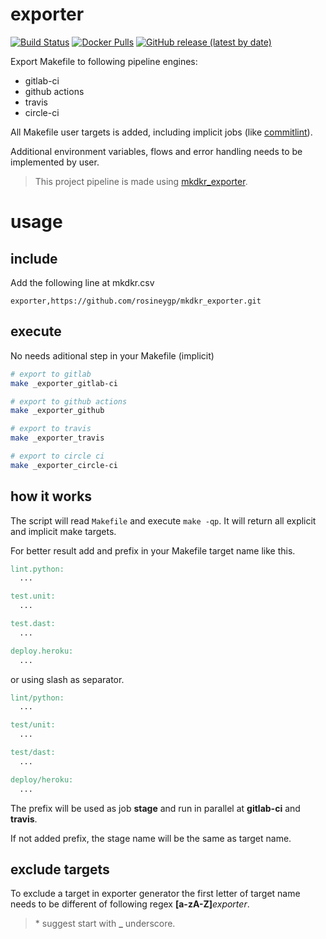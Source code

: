 # exporter

[![Build Status](https://img.shields.io/endpoint.svg?url=https%3A%2F%2Factions-badge.atrox.dev%2Frosineygp%2Fmkdkr_commitlint%2Fbadge%3Fref%3Dmaster&style=flat)](https://actions-badge.atrox.dev/rosineygp/mkdkr_exporter/goto?ref=master)
[![Docker Pulls](https://img.shields.io/docker/pulls/rosiney/mkdkr_exporter)](https://hub.docker.com/r/rosiney/mkdkr_exporter)
[![GitHub release (latest by date)](https://img.shields.io/github/v/release/rosineygp/mkdkr_exporter)](https://github.com/rosineygp/mkdkr_exporter/releases)

Export Makefile to following pipeline engines:

- gitlab-ci
- github actions
- travis
- circle-ci

All Makefile user targets is added, including implicit jobs (like [commitlint](https://github.com/rosineygp/mkdkr_commitlint)).

Additional environment variables, flows and error handling needs to be implemented by user.

> This project pipeline is made using [mkdkr_exporter](https://github.com/rosineygp/mkdkr_exporter).

# usage

## include

Add the following line at mkdkr.csv

```csv
exporter,https://github.com/rosineygp/mkdkr_exporter.git
```
## execute

No needs aditional step in your Makefile (implicit)

```bash
# export to gitlab
make _exporter_gitlab-ci

# export to github actions
make _exporter_github

# export to travis
make _exporter_travis

# export to circle ci
make _exporter_circle-ci
```

## how it works

The script will read `Makefile` and execute `make -qp`. It will return all explicit and implicit make targets.

For better result add and prefix in your Makefile target name like this.

```Makefile
lint.python:
  ...

test.unit:
  ...

test.dast:
  ...

deploy.heroku:
  ...
```

or using slash as separator.

```Makefile
lint/python:
  ...

test/unit:
  ...

test/dast:
  ...

deploy/heroku:
  ...
```
The prefix will be used as job **stage** and run in parallel at **gitlab-ci** and **travis**.

If not added prefix, the stage name will be the same as target name.

## exclude targets

To exclude a target in exporter generator the first letter of target name needs to be different of following regex **[a-zA-Z]**_exporter_.

> \* suggest start with **_** underscore.